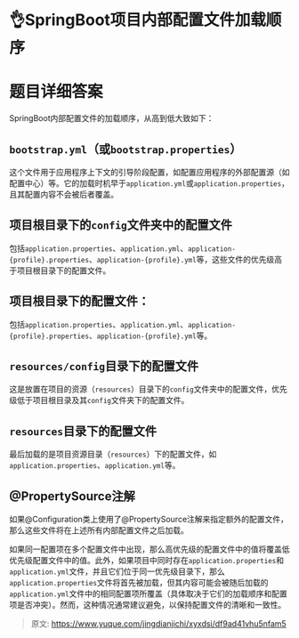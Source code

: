 # 👌SpringBoot项目内部配置文件加载顺序

# 题目详细答案
SpringBoot内部配置文件的加载顺序，从高到低大致如下：

## `bootstrap.yml`（或`bootstrap.properties`）
这个文件用于应用程序上下文的引导阶段配置，如配置应用程序的外部配置源（如配置中心）等。它的加载时机早于`application.yml`或`application.properties`，且其配置内容不会被后者覆盖。

## 项目根目录下的`config`文件夹中的配置文件
包括`application.properties`、`application.yml`、`application-{profile}.properties`、`application-{profile}.yml`等，这些文件的优先级高于项目根目录下的配置文件。

## 项目根目录下的配置文件：
包括`application.properties`、`application.yml`、`application-{profile}.properties`、`application-{profile}.yml`等。

## `resources/config`目录下的配置文件
这是放置在项目的资源（`resources`）目录下的`config`文件夹中的配置文件，优先级低于项目根目录及其`config`文件夹下的配置文件。

## `resources`目录下的配置文件
最后加载的是项目资源目录（`resources`）下的配置文件，如`application.properties`、`application.yml`等。

## @PropertySource注解
如果@Configuration类上使用了@PropertySource注解来指定额外的配置文件，那么这些文件将在上述所有内部配置文件之后加载。



如果同一配置项在多个配置文件中出现，那么高优先级的配置文件中的值将覆盖低优先级配置文件中的值。此外，如果项目中同时存在`application.properties`和`application.yml`文件，并且它们位于同一优先级目录下，那么`application.properties`文件将首先被加载，但其内容可能会被随后加载的`application.yml`文件中的相同配置项所覆盖（具体取决于它们的加载顺序和配置项是否冲突）。然而，这种情况通常建议避免，以保持配置文件的清晰和一致性。



> 原文: <https://www.yuque.com/jingdianjichi/xyxdsi/df9ad41vhu5nfam5>